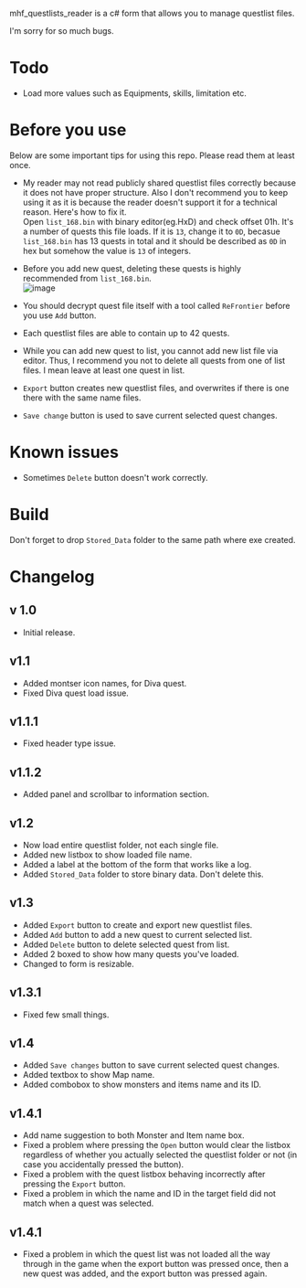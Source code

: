 mhf_questlists_reader is a c# form that allows you to manage questlist files.  

I'm sorry for so much bugs.

# Todo
- Load more values such as Equipments, skills, limitation etc.

# Before you use
Below are some important tips for using this repo. Please read them at least once.  
- My reader may not read publicly shared questlist files correctly because it does not have proper structure. Also I don't recommend you to keep using it as it is because the reader doesn't support it for a technical reason. Here's how to fix it.   
Open `list_168.bin` with binary editor(eg.HxD) and check offset 01h. It's a number of quests this file loads. If it is `13`, change it to `0D`, becasue `list_168.bin` has 13 quests in total and it should be described as `0D` in hex but somehow the value is `13` of integers.

- Before you add new quest, deleting these quests is highly recommended from `list_168.bin`.  
![image](https://user-images.githubusercontent.com/89909040/161503024-52d490b4-1a5c-4ead-a501-85fad5a7457d.png)


- You should decrypt quest file itself with a tool called `ReFrontier` before you use `Add` button.
- Each questlist files are able to contain up to 42 quests.
- While you can add new quest to list, you cannot add new list file via editor. Thus, I recommend you not to delete all quests from one of list files. I mean leave at least one quest in list.  
- `Export` button creates new questlist files, and overwrites if there is one there with the same name files.  
- `Save change` button is used to save current selected quest changes.  

# Known issues
- Sometimes `Delete` button doesn't work correctly.

# Build
Don't forget to drop `Stored_Data` folder to the same path where exe created.

# Changelog

## v 1.0
- Initial release.

## v1.1
- Added montser icon names, for Diva quest.  
- Fixed Diva quest load issue.

## v1.1.1
- Fixed header type issue.

## v1.1.2
- Added panel and scrollbar to information section.

## v1.2
- Now load entire questlist folder, not each single file.  
- Added new listbox to show loaded file name.  
- Added a label at the bottom of the form that works like a log.  
- Added `Stored_Data` folder to store binary data. Don't delete this.

## v1.3
- Added `Export` button to create and export new questlist files.  
- Added `Add` button to add a new quest to current selected list.  
- Added `Delete` button to delete selected quest from list.  
- Added 2 boxed to show how many quests you've loaded.  
- Changed to form is resizable.

## v1.3.1
- Fixed few small things.

## v1.4
- Added `Save changes` button to save current selected quest changes.  
- Added textbox to show Map name.  
- Added combobox to show monsters and items name and its ID.  

## v1.4.1
- Add name suggestion to both Monster and Item name box.
- Fixed a problem where pressing the `Open` button would clear the listbox regardless of whether you actually selected the questlist folder or not (in case you accidentally pressed the button).
- Fixed a problem with the quest listbox behaving incorrectly after pressing the `Export` button.
- Fixed a problem in which the name and ID in the target field did not match when a quest was selected.

## v1.4.1
- Fixed a problem in which the quest list was not loaded all the way through in the game when the export button was pressed once, then a new quest was added, and the export button was pressed again.
